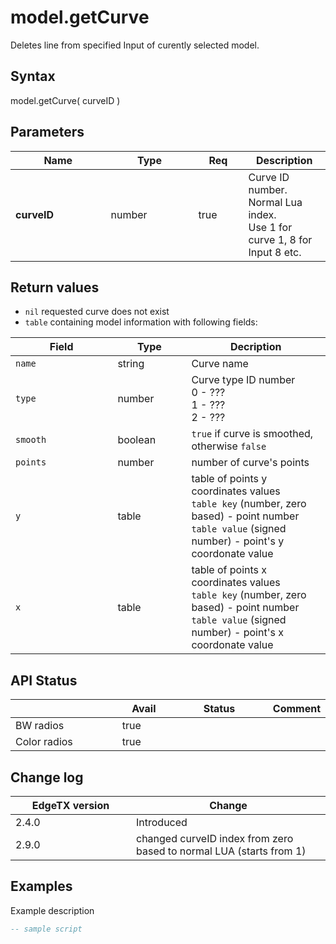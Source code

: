 # model.getCurve

Deletes line from specified Input of curently selected model.

## Syntax

model.getCurve( curveID )

## Parameters

<table><thead><tr><th width="136.47889908256883">Name</th><th width="124">Type</th><th width="64" data-type="checkbox">Req</th><th>Description</th></tr></thead><tbody><tr><td><strong>curveID</strong></td><td>number</td><td>true</td><td>Curve ID number. Normal Lua index.<br>Use 1 for curve 1, 8 for Input 8 etc.</td></tr></tbody></table>

## Return values

* `nil` requested curve does not exist
* `table` containing model information with following fields:

<table data-header-hidden><thead><tr><th width="147.38333333333333">Field</th><th width="102">Type</th><th>Decription</th></tr></thead><tbody><tr><td><code>name</code></td><td>string</td><td>Curve name</td></tr><tr><td><code>type</code></td><td>number</td><td>Curve type ID number<br>0 - ???<br>1 - ???<br>2 - ???</td></tr><tr><td><code>smooth</code></td><td>boolean</td><td><code>true</code> if curve is smoothed, otherwise <code>false</code></td></tr><tr><td><code>points</code></td><td>number</td><td>number of curve's points</td></tr><tr><td><code>y</code></td><td>table</td><td>table of points y coordinates values<br><code>table key</code> (number, zero based) -  point number<br><code>table value</code> (signed number) - point's y coordonate value </td></tr><tr><td><code>x</code></td><td>table</td><td>table of points x coordinates values<br><code>table key</code> (number, zero based) -  point number<br><code>table value</code> (signed number) - point's x coordonate value </td></tr></tbody></table>

## API Status

<table><thead><tr><th width="161"></th><th width="71.1764705882353" data-type="checkbox">Avail</th><th width="145" data-type="select">Status</th><th>Comment</th></tr></thead><tbody><tr><td>BW radios</td><td>true</td><td></td><td></td></tr><tr><td>Color radios</td><td>true</td><td></td><td></td></tr></tbody></table>

## Change log

<table><thead><tr><th width="177">EdgeTX version</th><th>Change</th></tr></thead><tbody><tr><td>2.4.0</td><td>Introduced</td></tr><tr><td>2.9.0 </td><td>changed curveID index from zero based to normal LUA (starts from 1)</td></tr></tbody></table>

## Examples

Example description

```lua
-- sample script
```
